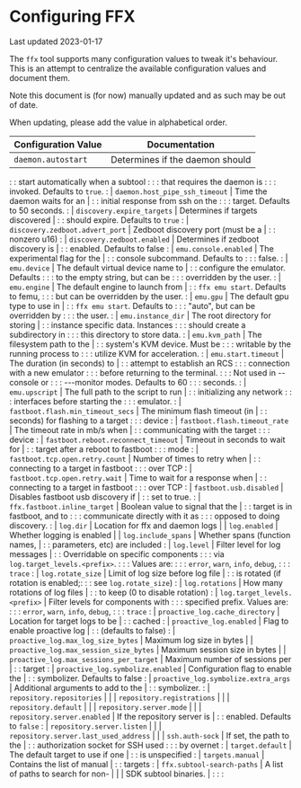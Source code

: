 # Configuring FFX

Last updated 2023-01-17

The `ffx` tool supports many configuration values to tweak it's behaviour. This
is an attempt to centralize the available configuration values and document
them.

Note this document is (for now) manually updated and as such may be out of date.

When updating, please add the value in alphabetical order.

| Configuration Value                     | Documentation                      |
| --------------------------------------- | ---------------------------------- |
| `daemon.autostart`                      | Determines if the daemon should    |
:                                         : start automatically when a subtool :
:                                         : that requires the daemon is        :
:                                         : invoked.  Defaults to `true`.      :
| `daemon.host_pipe_ssh_timeout`          | Time the daemon waits for an       |
:                                         : initial response from ssh on the   :
:                                         : target. Defaults to 50 seconds.    :
| `discovery.expire_targets`              | Determines if targets discovered   |
:                                         : should expire. Defaults to `true`  :
| `discovery.zedboot.advert_port`         | Zedboot discovery port (must be a  |
:                                         : nonzero u16)                       :
| `discovery.zedboot.enabled`             | Determines if zedboot discovery is |
:                                         : enabled. Defaults to false         :
| `emu.console.enabled`                   | The experimental flag for the      |
:                                         : console subcommand. Defaults to    :
:                                         : false.                             :
| `emu.device`                            | The default virtual device name to |
:                                         : configure the emulator. Defaults   :
:                                         : to the empty string, but can be    :
:                                         : overridden by the user.            :
| `emu.engine`                            | The default engine to launch from  |
:                                         : `ffx emu start`. Defaults to femu, :
:                                         : but can be overridden by the user. :
| `emu.gpu`                               | The default gpu type to use in     |
:                                         : `ffx emu start`. Defaults to       :
:                                         : "auto", but can be overridden by   :
:                                         : the user.                          :
| `emu.instance_dir`                      | The root directory for storing     |
:                                         : instance specific data. Instances  :
:                                         : should create a subdirectory in    :
:                                         : this directory to store data.      :
| `emu.kvm_path`                          | The filesystem path to the         |
:                                         : system's KVM device. Must be       :
:                                         : writable by the running process to :
:                                         : utilize KVM for acceleration.      :
| `emu.start.timeout`                     | The duration (in seconds) to       |
:                                         : attempt to establish an RCS        :
:                                         : connection with a new emulator     :
:                                         : before returning to the terminal.  :
:                                         : Not used in --console or           :
:                                         : ---monitor modes. Defaults to 60   :
:                                         : seconds.                           :
| `emu.upscript`                          | The full path to the script to run |
:                                         : initializing any network           :
:                                         : interfaces before starting the     :
:                                         : emulator.                          :
| `fastboot.flash.min_timeout_secs`       | The minimum flash timeout (in      |
:                                         : seconds) for flashing to a target  :
:                                         : device                             :
| `fastboot.flash.timeout_rate`           | The timeout rate in mb/s when      |
:                                         : communicating with the target      :
:                                         : device                             :
| `fastboot.reboot.reconnect_timeout`     | Timeout in seconds to wait for     |
:                                         : target after a reboot to fastboot  :
:                                         : mode                               :
| `fastboot.tcp.open.retry.count`         | Number of times to retry when      |
:                                         : connecting to a target in fastboot :
:                                         : over TCP                           :
| `fastboot.tcp.open.retry.wait`          | Time to wait for a response when   |
:                                         : connecting to a target in fastboot :
:                                         : over TCP                           :
| `fastboot.usb.disabled`                 | Disables fastboot usb discovery if |
:                                         : set to true.                       :
| `ffx.fastboot.inline_target`            | Boolean value to signal that the   |
:                                         : target is in fastboot, and to      :
:                                         : communicate directly with it as    :
:                                         : opposed to doing discovery.        :
| `log.dir`                               | Location for ffx and daemon logs   |
| `log.enabled`                           | Whether logging is enabled         |
| `log.include_spans`                     | Whether spans (function names,     |
:                                         : parameters, etc) are included      :
| `log.level`                             | Filter level for log messages      |
:                                         : Overridable on specific components :
:                                         : via `log.target_levels.<prefix>`.  :
:                                         : Values are:                        :
:                                         : `error`, `warn`, `info`, `debug`,  :
:                                         : `trace`                            :
| `log.rotate_size`                       | Limit of log size before log file  |
:                                         : is rotated (if rotation is enabled;:
:                                         : see `log.rotate_size`)             :
| `log.rotations`                         | How many rotations of log files    |
:                                         : to keep (0 to disable rotation)    :
| `log.target_levels.<prefix>`            | Filter levels for components with  :
:                                         : specified prefix. Values are:      :
:                                         : `error`, `warn`, `info`, `debug`,  :
:                                         : `trace`                            :
| `proactive_log.cache_directory`         | Location for target logs to be     |
:                                         : cached                             :
| `proactive_log.enabled`                 | Flag to enable proactive log       |
:                                         : (defaults to false)                :
| `proactive_log.max_log_size_bytes`      | Maximum log size in bytes          |
| `proactive_log.max_session_size_bytes`  | Maximum session size in bytes      |
| `proactive_log.max_sessions_per_target` | Maximum number of sessions per     |
:                                         : target                             :
| `proactive_log.symbolize.enabled`       | Configuration flag to enable the   |
:                                         : symbolizer. Defaults to false      :
| `proactive_log.symbolize.extra_args`    | Additional arguments to add to the |
:                                         : symbolizer.                        :
| `repository.repositories`               |                                    |
| `repository.registrations`              |                                    |
| `repository.default`                    |                                    |
| `repository.server.mode`                |                                    |
| `repository.server.enabled`             | If the repository server is        |
:                                         : enabled. Defaults to `false`       :
| `repository.server.listen`              |                                    |
| `repository.server.last_used_address`   |                                    |
| `ssh.auth-sock`                         | If set, the path to the            |
:                                         : authorization socket for SSH used  :
:                                         : by overnet                         :
| `target.default`                        | The default target to use if one   |
:                                         : is unspecified                     :
| `targets.manual`                        | Contains the list of manual        |
:                                         : targets                            :
| `ffx.subtool-search-paths`              | A list of paths to search for non- |
|                                         | SDK subtool binaries.              |
:                                         :                                    :
